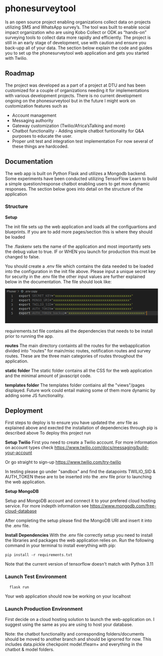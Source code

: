 # phonesurveytool

Is an open source project enabling organizations collect data on projects utilizing SMS and WhatsApp survey’s. The tool was built to enable social impact organization who are using Kobo Collect or ODK as “hands-on” surveying tools to collect data more rapidly and efficiently. The project is still in an early stage of development, use with caution and ensure you back-upp all of your data. The section below explain the code and guides you to set up the phonesurveytool web application and gets you started with Twilio.

## Roadmap

The project was developed as a part of a project at DTU and has been customized for a couple of organizations needing it for implementations with various development projects. There is no current development ongoing on the phonesurveytool but in the future I might work on customization features such as
* Account management
* Messaging authority
* Gateway customization (Twilio/Africa’sTalking and more)
* Chatbot functionality - Adding simple chatbot funtionality for Q&A purposes to educate the user.
* Proper unit test and integration test implementation
For now several of these things are hardcoded.

## Documentation

The web app is built on Python Flask and utilizes a Mongodb backend. Some experiments have been conducted utilizing TensorFlow Learn to build a simple question/response chatbot enabling users to get more dynamic responses. The section below goes into detail on the structure of the application

### Structure

__Setup__

The init file sets up the web application and loads all the configuartions and blueprints. If you are to add more pages/section this is where they should be loaded

The .flaskenv sets the name of the application and most importantly sets the debug value to true. IF or WHEN you launch for production this must be changed to false.

You should create a .env file which contains the data needed to be loaded into the configuration in the init file above. Please input a unique secret key for security in the .env file the other input values are further explained below in the documentation. The file should look like:

![alt text](https://github.com/johanjuulj/phonesurveytool/blob/main/Screenshot%20from%202023-05-30%2009-52-42.png)

requirements.txt file contains all the dependencies that needs to be install prior to running the app.




__routes__
The main directory containts all the routes for the webapplication divided into "routes" for main/misc routes, notification routes and survey routes. These are the three main categories of routes throughout the application.

__static folder__
The static folder contains all the CSS for the web application and the minimal amount of javascript code.

__templates folder__
The templates folder contiains all the "views"/pages displayed. Future work could entail making some of them more dynamic by adding some JS functionality.

## Deployment
First steps to deploy is to ensure you have updated the .env file as explained above and exected the installation of dependencies through pip is described above
To deploy this project run

__Setup Twilio__
First you need to create a Twilio account. For more information on account types check https://www.twilio.com/docs/messaging/build-your-account

Or go straight to sign-up https://www.twilio.com/try-twilio

In testing please go under "sandbox" and find the datapoints TWILIO_SID & AUTH_TOKEN these are to be inserted into the .env file prior to launching the web application.

__Setup MongoDB__

Setup and MongoDB account and connect it to your prefered cloud hosting service. For more indepth information see https://www.mongodb.com/free-cloud-database

After completing the setup please find the MongoDB URI and insert it into the .env file.

__Install Dependencies__
With the .env file correctly setup you need to install the libraries and packages the web application relies on.
Run the following command in your terminal to install everything with pip:
```
pip install -r requirements.txt
```
Note that the current version of tensorflow doesn't match with Python 3.11


### Launch Test Environment

```
  flask run
```

Your web application should now be working on your localhost


### Launch Production Environment

First decide on a cloud hosting solution to launch the web-application on. I suggest using the same as you are using to host your database.











Note: the chatbot functionality and corresponding folders/documents should be moved to another branch and should be ignorred for now. This includes data.pickle checkpoint model.tflearn+ and everything in the chatbot & model folders. 
